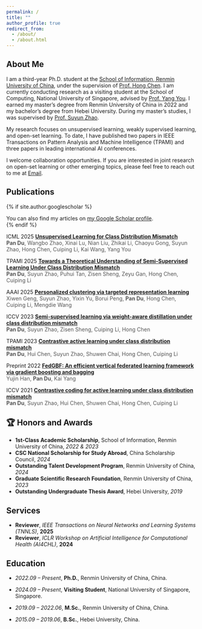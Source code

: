 ```yaml
---
permalink: /
title: ""
author_profile: true
redirect_from: 
  - /about/
  - /about.html
---
```





<h2 id="about me">About Me</h2>

I am a third-year Ph.D. student at the [School of Information, Renmin University of China](http://info.ruc.edu.cn/), under the supervision of [Prof. Hong Chen](https://scholar.google.com/citations?user=FJVLD1oAAAAJ&hl=en). I am currently conducting research as a visiting student at the School of Computing, National University of Singapore, advised by [Prof. Yang You](https://scholar.google.com/citations?user=jF4dPZwAAAAJ&hl=en). I earned my master’s degree from Renmin University of China in 2022 and my bachelor’s degree from Hebei University. During my master’s studies, I was supervised by [Prof. Suyun Zhao](https://scholar.google.com/citations?hl=en&user=Nbvw280AAAAJ&view_op=list_works&sortby=pubdate).

My research focuses on unsupervised learning, weakly supervised learning, and open-set learning. To date, I have published two papers in IEEE Transactions on Pattern Analysis and Machine Intelligence (TPAMI) and three papers in leading international AI conferences.

I welcome collaboration opportunities. If you are interested in joint research on open-set learning or other emerging topics, please feel free to reach out to me at [Email](mailto:du_pan@163.com).


<h2 id="publications">Publications</h2>

{% if site.author.googlescholar %}
  <div class="wordwrap">You can also find my articles on <a href="{{site.author.googlescholar}}">my Google Scholar profile</a>.</div>
{% endif %}

<p>
  <span class="pub-badge">
    <span class="badge-conference">ICML</span>
    <span class="badge-year">2025</span>
  </span>
  <strong>
    <a href="https://arxiv.org/abs/2505.06948" target="_blank" style="color:inherit;">
      Unsupervised Learning for Class Distribution Mismatch
    </a>
  </strong><br>
  <span style="color:#555;">
    <strong>Pan Du</strong>, Wangbo Zhao, Xinai Lu, Nian Liu, Zhikai Li, Chaoyu Gong, Suyun Zhao, Hong Chen, Cuiping Li, Kai Wang, Yang You
  </span><br>
</p>

<p>
  <span class="pub-badge">
    <span class="badge-conference">TPAMI</span>
    <span class="badge-year">2025</span>
  </span>
  <strong>
    <a href="https://ieeexplore.ieee.org/abstract/document/10904322" target="_blank" style="color:inherit;">
      Towards a Theoretical Understanding of Semi-Supervised Learning Under Class Distribution Mismatch
    </a>
  </strong><br>
  <span style="color:#555;">
    <strong>Pan Du</strong>, Suyun Zhao, Puhui Tan, Zisen Sheng, Zeyu Gan, Hong Chen, Cuiping Li
  </span><br>
</p>


<p>
  <span class="pub-badge">
    <span class="badge-conference">AAAI</span>
    <span class="badge-year">2025</span>
  </span>
  <strong>
    <a href="https://scholar.google.com/scholar?oi=bibs&cluster=4459095609652082559&btnI=1&hl=en" target="_blank" style="color:inherit;">
      Personalized clustering via targeted representation learning
    </a>
  </strong><br>
  <span style="color:#555;">
    Xiwen Geng, Suyun Zhao, Yixin Yu, Borui Peng, <strong>Pan Du</strong>, Hong Chen, Cuiping Li, Mengdie Wang
  </span><br>
</p>

<p>
  <span class="pub-badge">
    <span class="badge-conference">ICCV</span>
    <span class="badge-year">2023</span>
  </span>
  <strong>
    <a href="https://scholar.google.com/scholar?oi=bibs&cluster=5429120384884076280&btnI=1&hl=en" target="_blank" style="color:inherit;">
      Semi-supervised learning via weight-aware distillation under class distribution mismatch
    </a>
  </strong><br>
  <span style="color:#555;">
    <strong>Pan Du</strong>, Suyun Zhao, Zisen Sheng, Cuiping Li, Hong Chen
  </span><br>
</p>

<p>
  <span class="pub-badge">
    <span class="badge-conference">TPAMI</span>
    <span class="badge-year">2023</span>
  </span>
  <strong>
    <a href="https://scholar.google.com/scholar?oi=bibs&cluster=1205663081670476871&btnI=1&hl=en" target="_blank" style="color:inherit;">
      Contrastive active learning under class distribution mismatch
    </a>
  </strong><br>
  <span style="color:#555;">
    <strong>Pan Du</strong>, Hui Chen, Suyun Zhao, Shuwen Chai, Hong Chen, Cuiping Li
  </span><br>
</p>

<p>
  <span class="pub-badge">
    <span class="badge-conference">Preprint</span>
    <span class="badge-year">2022</span>
  </span>
  <strong>
    <a href="https://scholar.google.com/scholar?oi=bibs&cluster=18331915255211482416&btnI=1&hl=en" target="_blank" style="color:inherit;">
      FedGBF: An efficient vertical federated learning framework via gradient boosting and bagging
    </a>
  </strong><br>
  <span style="color:#555;">
    Yujin Han, <strong>Pan Du</strong>, Kai Yang
  </span><br>
</p>

<p>
  <span class="pub-badge">
    <span class="badge-conference">ICCV</span>
    <span class="badge-year">2021</span>
  </span>
  <strong>
    <a href="https://scholar.google.com/scholar?oi=bibs&cluster=16967265628178332520&btnI=1&hl=en" target="_blank" style="color:inherit;">
      Contrastive coding for active learning under class distribution mismatch
    </a>
  </strong><br>
  <span style="color:#555;">
    <strong>Pan Du</strong>, Suyun Zhao, Hui Chen, Shuwen Chai, Hong Chen, Cuiping Li
  </span><br>
</p>

<h2 id="honors">🏆 Honors and Awards</h2>

* **1st-Class Academic Scholarship**, School of Information, Renmin University of China, *2022 & 2023*
* **CSC National Scholarship for Study Abroad**, China Scholarship Council, *2024*
* **Outstanding Talent Development Program**, Renmin University of China, *2024*
* **Graduate Scientific Research Foundation**, Renmin University of China, *2023*
* **Outstanding Undergraduate Thesis Award**, Hebei University, *2019*


<h2 id="services">Services</h2>

- **Reviewer**, *IEEE Transactions on Neural Networks and Learning Systems (TNNLS)*, **2025**
- **Reviewer**, *ICLR Workshop on Artificial Intelligence for Computational Health (AI4CHL)*, **2024**



<h2 id="education">Education</h2>

- *2022.09 – Present*, **Ph.D.**, Renmin University of China, China. 

- *2024.09 – Present*, **Visiting Student**, National University of Singapore, Singapore.

- *2019.09 – 2022.06*, **M.Sc.**, Renmin University of China, China.

- *2015.09 – 2019.06*, **B.Sc.**, Hebei University, China.



